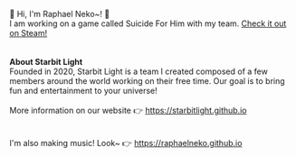 👋 Hi, I'm Raphael Neko~! 🌠
<br>I am working on a game called Suicide For Him with my team. [Check it out on Steam!](https://store.steampowered.com/app/1062550)
<br><br><br><b>About Starbit Light</b>
<br>Founded in 2020, Starbit Light is a team I created composed of a few members around the world working on their free time. Our goal is to bring fun and entertainment to your universe!
<br><br>More information on our website 👉 https://starbitlight.github.io
<br><br><br>I'm also making music! Look~ 👉 https://raphaelneko.github.io

